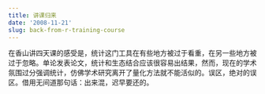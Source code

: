 ```yaml
---
title: 讲课归来
date: '2008-11-21'
slug: back-from-r-training-course
---
```


在香山讲四天课的感受是，统计这门工具在有些地方被过于看重，在另一些地方被过于忽略。单论发表论文，统计和生态结合应该很容易出结果，然而，现在的学术氛围过分强调统计，仿佛学术研究离开了量化方法就不能活似的。误区，绝对的误区。借用无间道那句话：出来混，迟早要还的。
